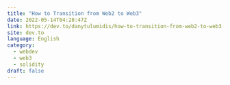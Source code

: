 ```yaml
---
title: "How to Transition from Web2 to Web3"
date: 2022-05-14T04:28:47Z
link: https://dev.to/danytulumidis/how-to-transition-from-web2-to-web3-1n3g?utm_medium=RSS&utm_source=news.12bit.vn
site: dev.to
language: English
category:
  - webdev
  - web3
  - solidity
draft: false
---
```

